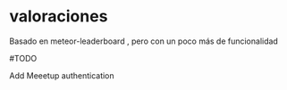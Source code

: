 # valoraciones
Basado en meteor-leaderboard , pero con un poco más de funcionalidad

#TODO

Add Meeetup authentication
